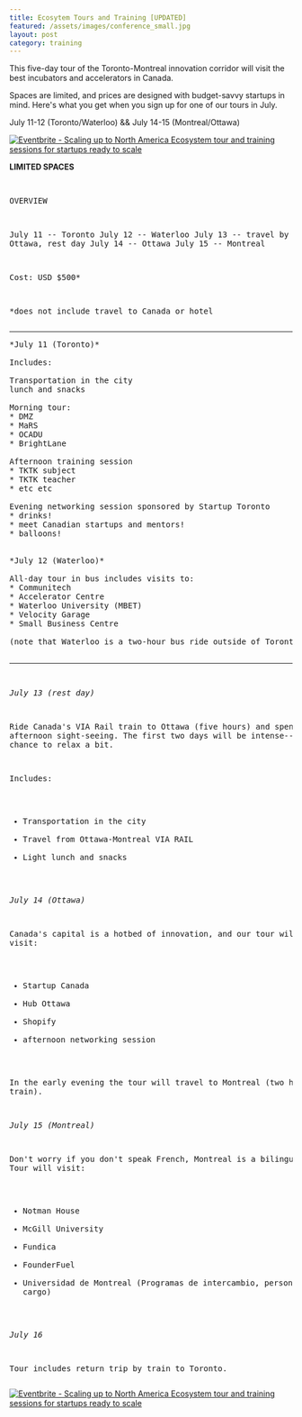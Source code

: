 ```yaml
---
title: Ecosytem Tours and Training [UPDATED]
featured: /assets/images/conference_small.jpg
layout: post
category: training
---
```


<p>
This five-day tour of the Toronto-Montreal innovation corridor will visit the best incubators and accelerators in Canada.
</p>
<p>
Spaces are limited, and prices are designed with budget-savvy startups in mind. Here's what you get when you sign up for one of our tours in July.
</p>
<!--more-->
<p>
July 11-12 (Toronto/Waterloo) && July 14-15 (Montreal/Ottawa)
</p>
<p>
<a href="https://www.eventbrite.ca/e/scaling-up-to-north-america-ecosystem-tour-and-training-sessions-for-startups-ready-to-scale-tickets-20703093510?ref=ebtnebtckt" target="_blank"><img src="https://www.eventbrite.ca/custombutton?eid=20703093510" alt="Eventbrite - Scaling up to North America  Ecosystem tour and training sessions for startups ready to scale" /></a>
</p>
<p>
<strong>LIMITED SPACES</strong>
</p>
<pre>

OVERVIEW

July 11 -- Toronto
July 12 -- Waterloo
July 13 -- travel by train to Ottawa, rest day
July 14 -- Ottawa
July 15 -- Montreal

Cost: USD $500*

*does not include travel to Canada or hotel
</pre>

<hr>

<pre>
*July 11 (Toronto)*

Includes: 

Transportation in the city
lunch and snacks

Morning tour:
* DMZ
* MaRS
* OCADU
* BrightLane

Afternoon training session
* TKTK subject
* TKTK teacher
* etc etc

Evening networking session sponsored by Startup Toronto
* drinks!
* meet Canadian startups and mentors!
* balloons!


*July 12 (Waterloo)*

All-day tour in bus includes visits to:
* Communitech
* Accelerator Centre
* Waterloo University (MBET)
* Velocity Garage
* Small Business Centre

(note that Waterloo is a two-hour bus ride outside of Toronto.)

</pre>
<hr>
<pre>

*July 13 (rest day)*

Ride Canada's VIA Rail train to Ottawa (five hours) and spend the afternoon sight-seeing.
The first two days will be intense--this is your chance to relax a bit.

Includes:
* Transportation in the city
* Travel from Ottawa-Montreal VIA RAIL
* Light lunch and snacks

*July 14 (Ottawa)*

Canada's capital is a hotbed of innovation, and our tour will visit:
* Startup Canada
* Hub Ottawa
* Shopify
* afternoon networking session

In the early evening the tour will travel to Montreal (two hours by train).

*July 15 (Montreal)*

Don't worry if you don't speak French, Montreal is a bilingual city.
Tour will visit:
* Notman House
* McGill University
* Fundica
* FounderFuel
* Universidad de Montreal (Programas de intercambio, persona a cargo)

*July 16*

Tour includes return trip by train to Toronto.
</pre>
<p>
<a href="https://www.eventbrite.ca/e/scaling-up-to-north-america-ecosystem-tour-and-training-sessions-for-startups-ready-to-scale-tickets-20703093510?ref=ebtnebtckt" target="_blank"><img src="https://www.eventbrite.ca/custombutton?eid=20703093510" alt="Eventbrite - Scaling up to North America  Ecosystem tour and training sessions for startups ready to scale" /></a>
</p>
